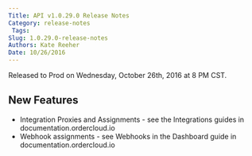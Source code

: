 ```yaml
---
Title: API v1.0.29.0 Release Notes
Category: release-notes
 Tags: 
Slug: 1.0.29.0-release-notes
Authors: Kate Reeher
Date: 10/26/2016
---
```


Released to Prod on Wednesday, October 26th, 2016 at 8 PM CST.

## New Features
- Integration Proxies and Assignments - see the Integrations guides in documentation.ordercloud.io
- Webhook assignments - see Webhooks in the Dashboard guide in documentation.ordercloud.io
